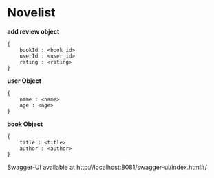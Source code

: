 # Novelist

**add review object**
```
{
    bookId : <book_id>
    userId : <user_id>
    rating : <rating> 
}
```

**user Object** 

```commandline
{
    name : <name>
    age : <age>
}
```

**book Object**
```commandline
{
    title : <title>
    author : <author>
}
```


Swagger-UI available at http://localhost:8081/swagger-ui/index.html#/




